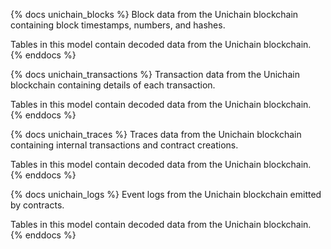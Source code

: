 {% docs unichain_blocks %}
Block data from the Unichain blockchain containing block timestamps, numbers, and hashes.

Tables in this model contain decoded data from the Unichain blockchain.
{% enddocs %}

{% docs unichain_transactions %}
Transaction data from the Unichain blockchain containing details of each transaction.

Tables in this model contain decoded data from the Unichain blockchain.
{% enddocs %}

{% docs unichain_traces %}
Traces data from the Unichain blockchain containing internal transactions and contract creations.

Tables in this model contain decoded data from the Unichain blockchain.
{% enddocs %}

{% docs unichain_logs %}
Event logs from the Unichain blockchain emitted by contracts.

Tables in this model contain decoded data from the Unichain blockchain.
{% enddocs %} 